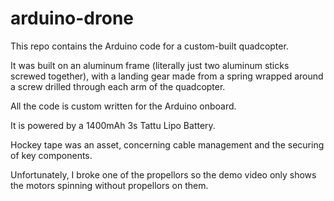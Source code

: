 # arduino-drone
This repo contains the Arduino code for a custom-built quadcopter.

It was built on an aluminum frame (literally just two aluminum sticks screwed together), with a landing gear made from a spring wrapped around a screw drilled through each arm of the quadcopter.

All the code is custom written for the Arduino onboard.

It is powered by a 1400mAh 3s Tattu Lipo Battery.

Hockey tape was an asset, concerning cable management and the securing of key components.

Unfortunately, I broke one of the propellors so the demo video only shows the motors spinning without propellors on them.

